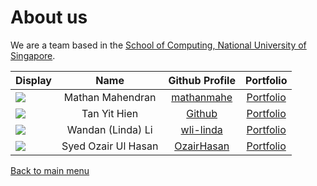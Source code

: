 # About us
We are a team based in the [School of Computing, National University of Singapore](http://www.comp.nus.edu.sg/).

Display | Name |               Github Profile                | Portfolio 
--------|:----:|:-------------------------------------------:|:---------:
![](https://via.placeholder.com/100.png?text=Photo) | Mathan Mahendran | [mathanmahe](https://github.com/mathanmahe) | [Portfolio](docs/team/mathanmahe.md)
![](https://via.placeholder.com/100.png?text=Photo) | Tan Yit Hien |    [Github](https://github.com/YitHien)     | [Portfolio](docs/team/yithien.md)
![](https://via.placeholder.com/100.png?text=Photo) | Wandan (Linda) Li |  [wli-linda](https://github.com/wli-linda)  | [Portfolio](team/wli-linda.html)
![](https://via.placeholder.com/100.png?text=Photo) | Syed Ozair Ul Hasan | [OzairHasan](https://github.com/OzairHasan) | [Portfolio](team/OzairHasan.html)

[Back to main menu](https://ay2122s2-cs2113-f10-4.github.io/tp/)
